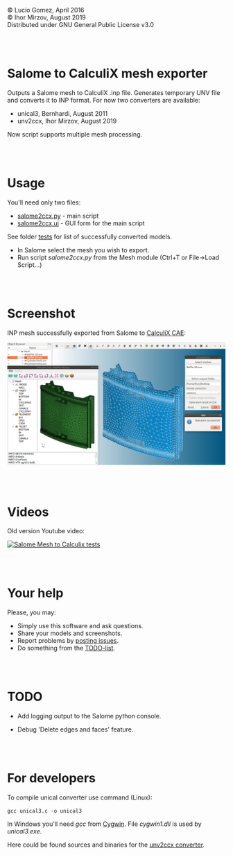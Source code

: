 © Lucio Gomez, April 2016  
© Ihor Mirzov, August 2019  
Distributed under GNU General Public License v3.0

<br/><br/>



# Salome to CalculiX mesh exporter

Outputs a Salome mesh to CalculiX .inp file. Generates temporary UNV file and converts it to INP format. For now two converters are available:

- unical3, Bernhardi, August 2011
- unv2ccx, Ihor Mirzov, August 2019

Now script supports multiple mesh processing.

<br/><br/>



# Usage

You'll need only two files:

- [salome2ccx.py](./salome2ccx.py) - main script
- [salome2ccx.ui](./salome2ccx.ui) - GUI form for the main script

See folder [tests](./tests) for list of successfully converted models.

- In Salome select the mesh you wish to export.
- Run script *salome2ccx.py* from the Mesh module (Ctrl+T or File->Load Script...)

<br/><br/>



# Screenshot

INP mesh successfully exported from Salome to [CalculiX CAE](https://github.com/imirzov/ccx_cae):

![Screenshot](salome2ccx.png)

<br/><br/>



# Videos

Old version Youtube video:

[![Salome Mesh to Calculix tests](http://img.youtube.com/vi/yxqawAr1H3s/0.jpg)](http://www.youtube.com/watch?v=yxqawAr1H3s)

<br/><br/>



# Your help

Please, you may:

- Simply use this software and ask questions.
- Share your models and screenshots.
- Report problems by [posting issues](./issues).
- Do something from the [TODO-list](#TODO).

<br/><br/>



# TODO

- Add logging output to the Salome python console.

- Debug 'Delete edges and faces' feature.

<br/><br/>



# For developers

To compile unical converter use command (Linux):

    gcc unical3.c -o unical3

In Windows you'll need *gcc* from [Cygwin](https://www.cygwin.com/). File *cygwin1.dll* is used by *unical3.exe*.

Here could be found sources and binaries for the [unv2ccx converter](https://github.com/imirzov/unv2ccx/releases).
